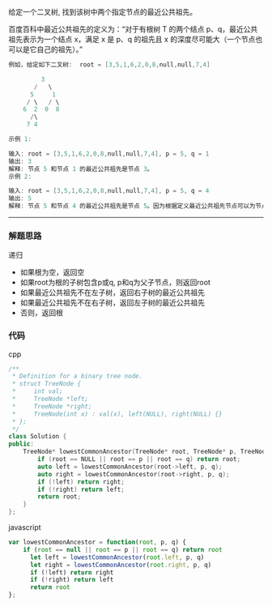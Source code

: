 
给定一个二叉树, 找到该树中两个指定节点的最近公共祖先。

百度百科中最近公共祖先的定义为：“对于有根树 T 的两个结点 p、q，最近公共祖先表示为一个结点 x，满足 x 是 p、q 的祖先且 x 的深度尽可能大（一个节点也可以是它自己的祖先）。”

```cpp
例如，给定如下二叉树:  root = [3,5,1,6,2,0,8,null,null,7,4]

         3
       /   \
      5     1
     / \   / \
    6  2  0  8
      /\
     7 4

示例 1:

输入: root = [3,5,1,6,2,0,8,null,null,7,4], p = 5, q = 1
输出: 3
解释: 节点 5 和节点 1 的最近公共祖先是节点 3。
示例 2:

输入: root = [3,5,1,6,2,0,8,null,null,7,4], p = 5, q = 4
输出: 5
解释: 节点 5 和节点 4 的最近公共祖先是节点 5。因为根据定义最近公共祖先节点可以为节点本身。
```

---

### 解题思路

递归

- 如果根为空，返回空
- 如果root为根的子树包含p或q, p和q为父子节点，则返回root
- 如果最近公共祖先不在左子树，返回右子树的最近公共祖先
- 如果最近公共祖先不在右子树，返回左子树的最近公共祖先
- 否则，返回根

### 代码

cpp

```cpp
/**
 * Definition for a binary tree node.
 * struct TreeNode {
 *     int val;
 *     TreeNode *left;
 *     TreeNode *right;
 *     TreeNode(int x) : val(x), left(NULL), right(NULL) {}
 * };
 */
class Solution {
public:
    TreeNode* lowestCommonAncestor(TreeNode* root, TreeNode* p, TreeNode* q) {
        if (root == NULL || root == p || root == q) return root;
        auto left = lowestCommonAncestor(root->left, p, q);
        auto right = lowestCommonAncestor(root->right, p, q);
        if (!left) return right;
        if (!right) return left;
        return root;
    }
};
```

javascript

```javascript
var lowestCommonAncestor = function(root, p, q) {
    if (root == null || root == p || root == q) return root
	  let left = lowestCommonAncestor(root.left, p, q)
	  let right = lowestCommonAncestor(root.right, p, q)
	  if (!left) return right
	  if (!right) return left
	  return root
};
```
